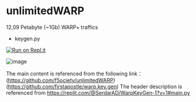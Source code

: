 # unlimitedWARP
12,09 Petabyte (~1Gb) WARP+ traffics


* keygen.py

[![Run on Repl.it](https://repl.it/badge/github/King-stark/Proxies/new/main/warp)](https://repl.it/github/King-stark/Proxies/new/main/warp)

![image](https://user-images.githubusercontent.com/44779327/173207968-680bd6ff-71e5-4fa4-87b8-5a32534ef7a4.png)

The main content is referenced from the following link：
(https://github.com/f5ociety/unlimitedWARP)
(https://github.com/firstapostle/warp.key.gen)
The header description is referenced from https://replit.com/@SerdarAD/WarpKeyGen-1?v=1#main.py
